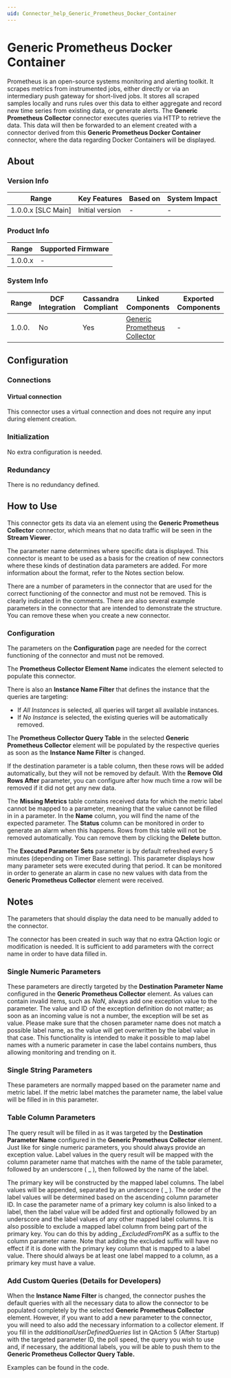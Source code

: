 ```yaml
---
uid: Connector_help_Generic_Prometheus_Docker_Container
---
```


# Generic Prometheus Docker Container

Prometheus is an open-source systems monitoring and alerting toolkit. It scrapes metrics from instrumented jobs, either directly or via an intermediary push gateway for short-lived jobs. It stores all scraped samples locally and runs rules over this data to either aggregate and record new time series from existing data, or generate alerts. The **Generic Prometheus Collector** connector executes queries via HTTP to retrieve the data. This data will then be forwarded to an element created with a connector derived from this **Generic Prometheus Docker Container** connector, where the data regarding Docker Containers will be displayed.

## About

### Version Info

| **Range**            | **Key Features** | **Based on** | **System Impact** |
|----------------------|------------------|--------------|-------------------|
| 1.0.0.x \[SLC Main\] | Initial version  | \-           | \-                |

### Product Info

| **Range** | **Supported Firmware** |
|-----------|------------------------|
| 1.0.0.x   | \-                     |

### System Info

| **Range** | **DCF Integration** | **Cassandra Compliant** | **Linked Components**                                                                | **Exported Components** |
|-----------|---------------------|-------------------------|--------------------------------------------------------------------------------------|-------------------------|
| 1.0.0.    | No                  | Yes                     | [Generic Prometheus Collector](xref:Connector_help_Generic_Prometheus_Collector) | \-                      |

## Configuration

### Connections

#### Virtual connection

This connector uses a virtual connection and does not require any input during element creation.

### Initialization

No extra configuration is needed.

### Redundancy

There is no redundancy defined.

## How to Use

This connector gets its data via an element using the **Generic Prometheus Collector** connector, which means that no data traffic will be seen in the **Stream Viewer**.

The parameter name determines where specific data is displayed. This connector is meant to be used as a basis for the creation of new connectors where these kinds of destination data parameters are added. For more information about the format, refer to the Notes section below.

There are a number of parameters in the connector that are used for the correct functioning of the connector and must not be removed. This is clearly indicated in the comments. There are also several example parameters in the connector that are intended to demonstrate the structure. You can remove these when you create a new connector.

### Configuration

The parameters on the **Configuration** page are needed for the correct functioning of the connector and must not be removed.

The **Prometheus Collector Element Name** indicates the element selected to populate this connector.

There is also an **Instance Name Filter** that defines the instance that the queries are targeting:

- If *All Instances* is selected, all queries will target all available instances.
- If *No Instance* is selected, the existing queries will be automatically removed.

The **Prometheus Collector Query Table** in the selected **Generic Prometheus Collector** element will be populated by the respective queries as soon as the **Instance Name Filter** is changed.

If the destination parameter is a table column, then these rows will be added automatically, but they will not be removed by default. With the **Remove Old Rows After** parameter, you can configure after how much time a row will be removed if it did not get any new data.

The **Missing Metrics** table contains received data for which the metric label cannot be mapped to a parameter, meaning that the value cannot be filled in in a parameter. In the **Name** column, you will find the name of the expected parameter. The **Status** column can be monitored in order to generate an alarm when this happens. Rows from this table will not be removed automatically. You can remove them by clicking the **Delete** button.

The **Executed Parameter Sets** parameter is by default refreshed every 5 minutes (depending on Timer Base setting). This parameter displays how many parameter sets were executed during that period. It can be monitored in order to generate an alarm in case no new values with data from the **Generic Prometheus Collector** element were received.

## Notes

The parameters that should display the data need to be manually added to the connector.

The connector has been created in such way that no extra QAction logic or modification is needed. It is sufficient to add parameters with the correct name in order to have data filled in.

### Single Numeric Parameters

These parameters are directly targeted by the **Destination Parameter Name** configured in the **Generic Prometheus Collector** element. As values can contain invalid items, such as *NaN*, always add one exception value to the parameter. The value and ID of the exception definition do not matter; as soon as an incoming value is not a number, the exception will be set as value. Please make sure that the chosen parameter name does not match a possible label name, as the value will get overwritten by the label value in that case. This functionality is intended to make it possible to map label names with a numeric parameter in case the label contains numbers, thus allowing monitoring and trending on it.

### Single String Parameters

These parameters are normally mapped based on the parameter name and metric label. If the metric label matches the parameter name, the label value will be filled in in this parameter.

### Table Column Parameters

The query result will be filled in as it was targeted by the **Destination Parameter Name** configured in the **Generic Prometheus Collector** element. Just like for single numeric parameters, you should always provide an exception value. Label values in the query result will be mapped with the column parameter name that matches with the name of the table parameter, followed by an underscore ( \_ ), then followed by the name of the label.

The primary key will be constructed by the mapped label columns. The label values will be appended, separated by an underscore ( \_ ). The order of the label values will be determined based on the ascending column parameter ID. In case the parameter name of a primary key column is also linked to a label, then the label value will be added first and optionally followed by an underscore and the label values of any other mapped label columns. It is also possible to exclude a mapped label column from being part of the primary key. You can do this by adding *\_ExcludedFromPK* as a suffix to the column parameter name. Note that adding the excluded suffix will have no effect if it is done with the primary key column that is mapped to a label value. There should always be at least one label mapped to a column, as a primary key must have a value.

### Add Custom Queries (Details for Developers)

When the **Instance Name Filter** is changed, the connector pushes the default queries with all the necessary data to allow the connector to be populated completely by the selected **Generic Prometheus Collector** element. However, if you want to add a new parameter to the connector, you will need to also add the necessary information to a collector element. If you fill in the *additionalUserDefinedQueries* list in QAction 5 (After Startup) with the targeted parameter ID, the poll speed, the query you wish to use and, if necessary, the additional labels, you will be able to push them to the **Generic Prometheus Collector Query Table.**

Examples can be found in the code.

